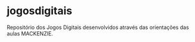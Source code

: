 # jogosdigitais
Repositório dos Jogos Digitais desenvolvidos através das orientações das aulas MACKENZIE.
